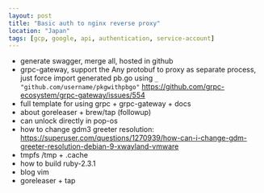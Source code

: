 ```yaml
---
layout: post
title: "Basic auth to nginx reverse proxy"
location: "Japan"
tags: [gcp, google, api, authentication, service-account]
---
```


* generate swagger, merge all, hosted in github
* grpc-gateway, support the Any protobuf to proxy as separate process, just force import generated pb.go using `_ "github.com/username/pkgwithpbgo"`
  https://github.com/grpc-ecosystem/grpc-gateway/issues/554
* full template for using grpc + grpc-gateway + docs
* about goreleaser + brew/tap (followup)
* can unlock directly in pop-os
* how to change gdm3 greeter resolution: https://superuser.com/questions/1270939/how-can-i-change-gdm-greeter-resolution-debian-9-xwayland-vmware
* tmpfs /tmp + .cache
* how to build ruby-2.3.1
* blog vim
* goreleaser + tap
